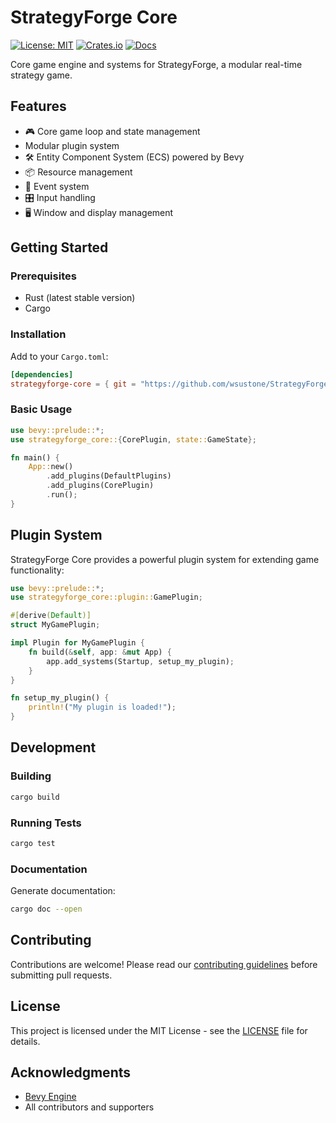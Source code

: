# StrategyForge Core

[![License: MIT](https://img.shields.io/badge/License-MIT-yellow.svg)](https://opensource.org/licenses/MIT)
[![Crates.io](https://img.shields.io/crates/v/strategyforge-core.svg)](https://crates.io/crates/strategyforge-core)
[![Docs](https://docs.rs/strategyforge-core/badge.svg)](https://docs.rs/strategyforge-core)

Core game engine and systems for StrategyForge, a modular real-time strategy game.

## Features

- 🎮 Core game loop and state management
 - Modular plugin system
 - 🛠️ Entity Component System (ECS) powered by Bevy
 - 📦 Resource management
 - 🔄 Event system
 - 🎛️ Input handling
 - 🖥️ Window and display management

## Getting Started

### Prerequisites

- Rust (latest stable version)
- Cargo

### Installation

Add to your `Cargo.toml`:

```toml
[dependencies]
strategyforge-core = { git = "https://github.com/wsustone/StrategyForge-Core.git" }
```

### Basic Usage

```rust
use bevy::prelude::*;
use strategyforge_core::{CorePlugin, state::GameState};

fn main() {
    App::new()
        .add_plugins(DefaultPlugins)
        .add_plugins(CorePlugin)
        .run();
}
```

## Plugin System

StrategyForge Core provides a powerful plugin system for extending game functionality:

```rust
use bevy::prelude::*;
use strategyforge_core::plugin::GamePlugin;

#[derive(Default)]
struct MyGamePlugin;

impl Plugin for MyGamePlugin {
    fn build(&self, app: &mut App) {
        app.add_systems(Startup, setup_my_plugin);
    }
}

fn setup_my_plugin() {
    println!("My plugin is loaded!");
}
```

## Development

### Building

```bash
cargo build
```

### Running Tests

```bash
cargo test
```

### Documentation

Generate documentation:

```bash
cargo doc --open
```

## Contributing

Contributions are welcome! Please read our [contributing guidelines](CONTRIBUTING.md) before submitting pull requests.

## License

This project is licensed under the MIT License - see the [LICENSE](LICENSE) file for details.

## Acknowledgments

- [Bevy Engine](https://bevyengine.org/)
- All contributors and supporters

